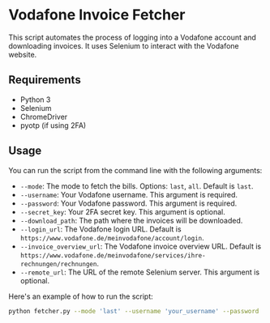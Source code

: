 # Vodafone Invoice Fetcher

This script automates the process of logging into a Vodafone account and downloading invoices. It uses Selenium to interact with the Vodafone website.

## Requirements

- Python 3
- Selenium
- ChromeDriver
- pyotp (if using 2FA)

## Usage

You can run the script from the command line with the following arguments:

- `--mode`: The mode to fetch the bills. Options: `last`, `all`. Default is `last`.
- `--username`: Your Vodafone username. This argument is required.
- `--password`: Your Vodafone password. This argument is required.
- `--secret_key`: Your 2FA secret key. This argument is optional.
- `--download_path`: The path where the invoices will be downloaded.
- `--login_url`: The Vodafone login URL. Default is `https://www.vodafone.de/meinvodafone/account/login`.
- `--invoice_overview_url`: The Vodafone invoice overview URL. Default is `https://www.vodafone.de/meinvodafone/services/ihre-rechnungen/rechnungen`.
- `--remote_url`: The URL of the remote Selenium server. This argument is optional.

Here's an example of how to run the script:

```bash
python fetcher.py --mode 'last' --username 'your_username' --password 'your_password' --secret_key 'your_secret_key'
```
